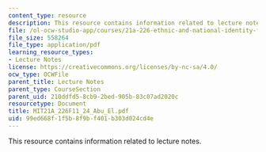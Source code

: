 ```yaml
---
content_type: resource
description: This resource contains information related to lecture notes.
file: /ol-ocw-studio-app/courses/21a-226-ethnic-and-national-identity-fall-2011/99ed668f1f5b8f9bf401b303d024cd4e_MIT21A_226F11_24_Abu_El.pdf
file_size: 558264
file_type: application/pdf
learning_resource_types:
- Lecture Notes
license: https://creativecommons.org/licenses/by-nc-sa/4.0/
ocw_type: OCWFile
parent_title: Lecture Notes
parent_type: CourseSection
parent_uid: 210ddfd5-8cb9-2bed-905b-83c07ad2020c
resourcetype: Document
title: MIT21A_226F11_24_Abu_El.pdf
uid: 99ed668f-1f5b-8f9b-f401-b303d024cd4e
---
```

This resource contains information related to lecture notes.